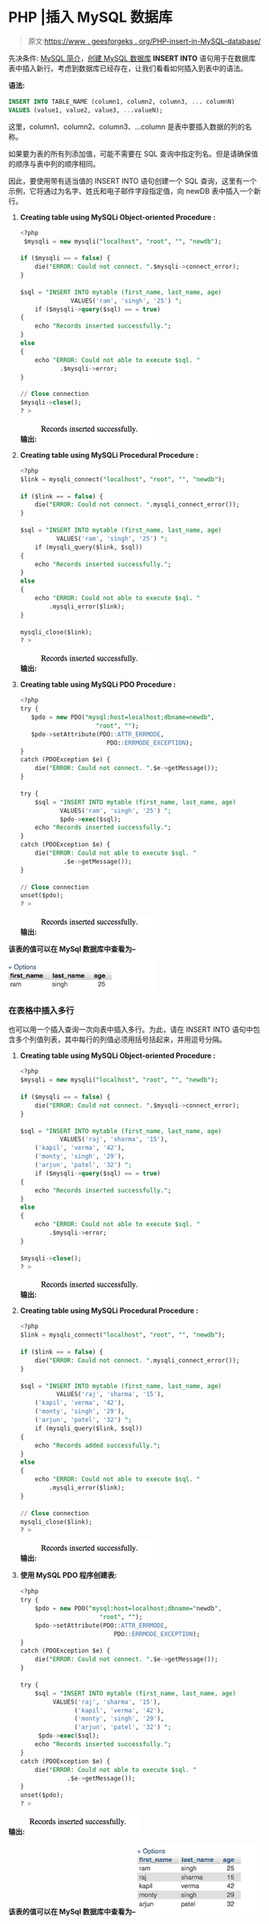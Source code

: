 # PHP |插入 MySQL 数据库

> 原文:[https://www . geesforgeks . org/PHP-insert-in-MySQL-database/](https://www.geeksforgeeks.org/php-inserting-into-mysql-database/)

先决条件: [MySQL 简介](https://www.geeksforgeeks.org/php-mysql-database-introduction/)，[创建 MySQL 数据库](https://www.geeksforgeeks.org/php-mysql-creating-database/)
**INSERT INTO** 语句用于在数据库表中插入新行。考虑到数据库已经存在，让我们看看如何插入到表中的语法。

**语法:**

```sql
INSERT INTO TABLE_NAME (column1, column2, column3, ... columnN) 
VALUES (value1, value2, value3, ...valueN);
```

这里，column1、column2、column3、…column 是表中要插入数据的列的名称。

如果要为表的所有列添加值，可能不需要在 SQL 查询中指定列名。但是请确保值的顺序与表中列的顺序相同。

因此，要使用带有适当值的 INSERT INTO 语句创建一个 SQL 查询，这里有一个示例，它将通过为名字、姓氏和电子邮件字段指定值，向 newDB 表中插入一个新行。

1.  **Creating table using MySQLi Object-oriented Procedure :**

    ```sql
    <?php
     $mysqli = new mysqli("localhost", "root", "", "newdb");

    if ($mysqli == = false) {
        die("ERROR: Could not connect. ".$mysqli->connect_error);
    }

    $sql = "INSERT INTO mytable (first_name, last_name, age)
                  VALUES('ram', 'singh', '25') ";
        if ($mysqli->query($sql) == = true)
    {
        echo "Records inserted successfully.";
    }
    else
    {
        echo "ERROR: Could not able to execute $sql. "
               .$mysqli->error;
    }

    // Close connection
    $mysqli->close();
    ? >
    ```

    **输出:**
    ![](img/5dc281e3816ee4fa1073cfcee6718c0a.png)

2.  **Creating table using MySQLi Procedural Procedure :**

    ```sql
    <?php 
    $link = mysqli_connect("localhost", "root", "", "newdb");

    if ($link == = false) {
        die("ERROR: Could not connect. ".mysqli_connect_error());
    }

    $sql = "INSERT INTO mytable (first_name, last_name, age) 
              VALUES('ram', 'singh', '25') ";
        if (mysqli_query($link, $sql))
    {
        echo "Records inserted successfully.";
    }
    else
    {
        echo "ERROR: Could not able to execute $sql. "
            .mysqli_error($link);
    }

    mysqli_close($link);
    ? >
    ```

    **输出:**
    ![](img/5dc281e3816ee4fa1073cfcee6718c0a.png)

3.  **Creating table using MySQLi PDO Procedure :**

    ```sql
    <?php
    try {
       $pdo = new PDO("mysql:host=localhost;dbname=newdb",
                         "root", "");
       $pdo->setAttribute(PDO::ATTR_ERRMODE,
                            PDO::ERRMODE_EXCEPTION);
    }
    catch (PDOException $e) {
        die("ERROR: Could not connect. ".$e->getMessage());
    }

    try {
        $sql = "INSERT INTO mytable (first_name, last_name, age) 
               VALUES('ram', 'singh', '25') ";    
               $pdo->exec($sql);
        echo "Records inserted successfully.";
    }
    catch (PDOException $e) {
        die("ERROR: Could not able to execute $sql. "
                .$e->getMessage());
    }

    // Close connection
    unset($pdo);
    ? >
    ```

    **输出:**
    ![](img/5dc281e3816ee4fa1073cfcee6718c0a.png)

**该表的值可以在 MySql 数据库中查看为–**
![](img/0469c0b00b312859e2d4b1784a9d5fec.png)

### 在表格中插入多行

也可以用一个插入查询一次向表中插入多行。为此，请在 INSERT INTO 语句中包含多个列值列表，其中每行的列值必须用括号括起来，并用逗号分隔。

1.  **Creating table using MySQLi Object-oriented Procedure :**

    ```sql
    <?php 
    $mysqli = new mysqli("localhost", "root", "", "newdb");

    if ($mysqli == = false) {
        die("ERROR: Could not connect. ".$mysqli->connect_error);
    }

    $sql = "INSERT INTO mytable (first_name, last_name, age) 
               VALUES('raj', 'sharma', '15'),
        ('kapil', 'verma', '42'),
        ('monty', 'singh', '29'),
        ('arjun', 'patel', '32') ";
        if ($mysqli->query($sql) == = true)
    {
        echo "Records inserted successfully.";
    }
    else
    {
        echo "ERROR: Could not able to execute $sql. "
            .$mysqli->error;
    }

    $mysqli->close();
    ? >
    ```

    **输出:**
    ![](img/5dc281e3816ee4fa1073cfcee6718c0a.png)

2.  **Creating table using MySQLi Procedural Procedure :**

    ```sql
    <?php 
    $link = mysqli_connect("localhost", "root", "", "newdb");

    if ($link == = false) {
        die("ERROR: Could not connect. ".mysqli_connect_error());
    }

    $sql = "INSERT INTO mytable (first_name, last_name, age) 
              VALUES('raj', 'sharma', '15'),
        ('kapil', 'verma', '42'),
        ('monty', 'singh', '29'),
        ('arjun', 'patel', '32') ";
        if (mysqli_query($link, $sql))
    {
        echo "Records added successfully.";
    }
    else
    {
        echo "ERROR: Could not able to execute $sql. "
            .mysqli_error($link);
    }

    // Close connection
    mysqli_close($link);
    ? >
    ```

    **输出:**
    ![](img/5dc281e3816ee4fa1073cfcee6718c0a.png)

3.  **使用 MySQL PDO 程序创建表:**

    ```sql
    <?php 
    try {
        $pdo = new PDO("mysql:host=localhost;dbname="newdb",
                          "root", "");
        $pdo->setAttribute(PDO::ATTR_ERRMODE, 
                              PDO::ERRMODE_EXCEPTION);
    }
    catch (PDOException $e) {
        die("ERROR: Could not connect. ".$e->getMessage());
    }

    try {
        $sql = "INSERT INTO mytable (first_name, last_name, age)
             VALUES('raj', 'sharma', '15'),
                   ('kapil', 'verma', '42'),
                   ('monty', 'singh', '29'),
                   ('arjun', 'patel', '32') ";   
         $pdo->exec($sql);
        echo "Records inserted successfully.";
    }
    catch (PDOException $e) {
        die("ERROR: Could not able to execute $sql. "
                 .$e->getMessage());
    }
    unset($pdo);
    ? >
    ```

**输出:**
![](img/5dc281e3816ee4fa1073cfcee6718c0a.png)

**该表的值可以在 MySql 数据库中查看为–**
![](img/24ba1376ff48d35027e6c768eb2681ac.png)